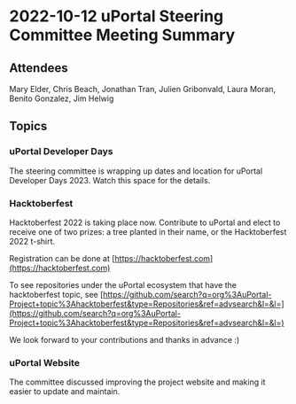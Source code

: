 # 2022-10-12 uPortal Steering Committee Meeting Summary

## Attendees

Mary Elder, Chris Beach, Jonathan Tran, Julien Gribonvald,
Laura Moran, Benito Gonzalez, Jim Helwig

## Topics

### uPortal Developer Days

The steering committee is wrapping up dates and location for uPortal Developer
Days 2023. Watch this space for the details.

### Hacktoberfest

Hacktoberfest 2022 is taking place now. Contribute to uPortal and elect to
receive one of two prizes: a tree planted in their name, or the Hacktoberfest
2022 t-shirt.

Registration can be done at [https://hacktoberfest.com](https://hacktoberfest.com)

To see repositories under the uPortal ecosystem that have the hacktoberfest
topic, see [https://github.com/search?q=org%3AuPortal-Project+topic%3Ahacktoberfest&type=Repositories&ref=advsearch&l=&l=](https://github.com/search?q=org%3AuPortal-Project+topic%3Ahacktoberfest&type=Repositories&ref=advsearch&l=&l=)

We look forward to your contributions and thanks in advance :)

### uPortal Website

The committee discussed improving the project website and making it easier to update and maintain.
